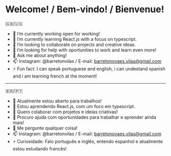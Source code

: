 # Welcome! / Bem-vindo! / Bienvenue!
:gb:/:us:
- 🔭 I’m currently working open for working!
- 🌱 I’m currently learning React.js with a focus on typescript.
- 👯 I’m looking to collaborate on projects and creative ideas.
- 🤔 I’m looking for help with oportunities to work and learn even more!
- 💬 Ask me about anything!
- 📫 Instagram: @barretonvilas / E-mail: barretonovaes.vilas@gmail.com
- ⚡ Fun fact: I can speak portuguese and english, i can undestand spanish and i am learning french at the moment!
- ----------------------------------------------------------------------------------------------------------------------------------------------------------------------------
:brazil:/🇵🇹
- 🔭 Atualmente estou aberto para trabalhos!
- 🌱 Estou aprendendo React.js, com um foco em typescript.
- 👯 Quero colaborar com projetos e ideias criativas!
- 🤔 Procuro ajuda com oportunidades para trabalhar e aprender ainda mais!
- 💬 Me pergunte qualquer coisa!
- 📫 Instagram: @barretonvilas / E-mail: barretonovaes.vilas@gmail.com
- ⚡ Curiosidade: Falo português e inglês, entendo espanhol e atualmente estou estudando francês!


